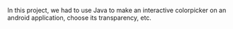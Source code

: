 In this project, we had to use Java to make an interactive colorpicker on an android application, choose its transparency, etc.
